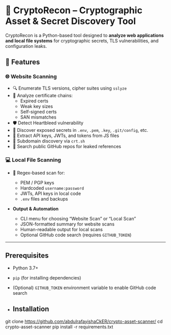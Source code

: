 # 🔐 CryptoRecon – Cryptographic Asset & Secret Discovery Tool
CryptoRecon is a Python-based tool designed to **analyze web applications and local file systems** for cryptographic secrets, TLS vulnerabilities, and configuration leaks.


## 🚀 Features

### 🌐 Website Scanning
- 🔍 Enumerate TLS versions, cipher suites using `sslyze`
- 📜 Analyze certificate chains:
  - Expired certs
  - Weak key sizes
  - Self-signed certs
  - SAN mismatches
- 🛡️ Detect Heartbleed vulnerability
- 📁 Discover exposed secrets in `.env`, `.pem`, `.key`, `.git/config`, etc.
- 🔑 Extract API keys, JWTs, and tokens from JS files
- 📡 Subdomain discovery via `crt.sh`
- 🔎 Search public GitHub repos for leaked references

### 💻 Local File Scanning
- 🧠 Regex-based scan for:
  - PEM / PGP keys
  - Hardcoded `username:password`
  - JWTs, API keys in local code
  - `.env` files and backups


- **Output & Automation**  
  - CLI menu for choosing “Website Scan” or “Local Scan”  
  - JSON-formatted summary for website scans  
  - Human-readable output for local scans  
  - Optional GitHub code search (requires `GITHUB_TOKEN`)
---

## Prerequisites
- Python 3.7+
- `pip` (for installing dependencies)
- (Optional) `GITHUB_TOKEN` environment variable to enable GitHub code search

- ## Installation
git clone https://github.com/abdulrafayishaCkER/crypto-asset-scanner/
cd crypto-asset-scanner
pip install -r requirements.txt
